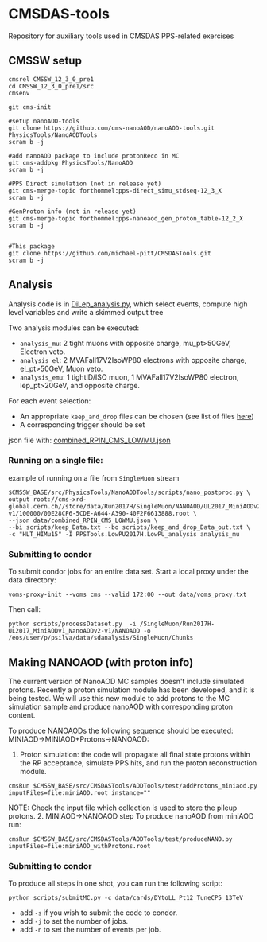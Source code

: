 # CMSDAS-tools
Repository for auxiliary tools used in CMSDAS PPS-related exercises

## CMSSW setup
```
cmsrel CMSSW_12_3_0_pre1
cd CMSSW_12_3_0_pre1/src
cmsenv

git cms-init

#setup nanoAOD-tools
git clone https://github.com/cms-nanoAOD/nanoAOD-tools.git PhysicsTools/NanoAODTools
scram b -j

#add nanoAOD package to include protonReco in MC
git cms-addpkg PhysicsTools/NanoAOD
scram b -j

#PPS Direct simulation (not in release yet)
git cms-merge-topic forthommel:pps-direct_simu_stdseq-12_3_X
scram b -j

#GenProton info (not in release yet)
git cms-merge-topic forthommel:pps-nanoaod_gen_proton_table-12_2_X
scram b -j


#This package
git clone https://github.com/michael-pitt/CMSDASTools.git
scram b -j
```

## Analysis


Analysis code is in [DiLep_analysis.py](https://github.com/michael-pitt/CMSDAS-tools/blob/main/python/DiLep_analysis.py), which select events, compute high level variables and write a skimmed output tree

Two analysis modules can be executed:
- `analysis_mu`: 2 tight muons with opposite charge, mu_pt>50GeV, Electron veto. 
- `analysis_el`: 2 MVAFall17V2IsoWP80 electrons with opposite charge, el_pt>50GeV, Muon veto.
- `analysis_emu`: 1 tightID/ISO muon, 1 MVAFall17V2IsoWP80 electron, lep_pt>20GeV, and opposite charge.

For each event selection:
- An appropriate `keep_and_drop` files can be chosen (see list of files [here](https://github.com/michael-pitt/CMSDAS-tools/tree/main/scripts))
- A corresponding trigger should be set

json file with: [combined_RPIN_CMS_LOWMU.json](https://github.com/michael-pitt/CMSDAS-tools/blob/main/data/combined_RPIN_CMS.json)

### Running on a single file:

example of running on a file from `SingleMuon` stream
```
$CMSSW_BASE/src/PhysicsTools/NanoAODTools/scripts/nano_postproc.py \
output root://cms-xrd-global.cern.ch//store/data/Run2017H/SingleMuon/NANOAOD/UL2017_MiniAODv2_NanoAODv9-v1/100000/00E28CF6-5CDE-A644-A390-40F2F6613888.root \
--json data/combined_RPIN_CMS_LOWMU.json \
--bi scripts/keep_Data.txt --bo scripts/keep_and_drop_Data_out.txt \
-c "HLT_HIMu15" -I PPSTools.LowPU2017H.LowPU_analysis analysis_mu
```

### Submitting to condor

To submit condor jobs for an entire data set.
Start a local proxy under the data directory:

```
voms-proxy-init --voms cms --valid 172:00 --out data/voms_proxy.txt
```

Then call:

```
python scripts/processDataset.py  -i /SingleMuon/Run2017H-UL2017_MiniAODv1_NanoAODv2-v1/NANOAOD -o /eos/user/p/psilva/data/sdanalysis/SingleMuon/Chunks
```

## Making NANOAOD (with proton info)

The current version of NanoAOD MC samples doesn't include simulated protons. Recently a proton simulation module has been developed, and it is being tested. We will use this new module to add protons to the MC simulation sample and produce nanoAOD with corresponding proton content.

To produce NANOAODs the following sequence should be executed: MINIAOD->MINIAOD+Protons->NANOAOD:

   1. Proton simulation: the code will propagate all final state protons within the RP acceptance, simulate PPS hits, and run the proton reconstruction module.
```
cmsRun $CMSSW_BASE/src/CMSDASTools/AODTools/test/addProtons_miniaod.py inputFiles=file:miniAOD.root instance=""
```
NOTE: Check the input file which collection is used to store the pileup protons.
   2. MINIAOD->NANOAOD step
To produce nanoAOD from miniAOD run:
```
cmsRun $CMSSW_BASE/src/CMSDASTools/AODTools/test/produceNANO.py inputFiles=file:miniAOD_withProtons.root
```
### Submitting to condor
To produce all steps in one shot, you can run the following script:
```
python scripts/submitMC.py -c data/cards/DYtoLL_Pt12_TuneCP5_13TeV
```
   - add `-s` if you wish to submit the code to condor.
   - add `-j` to set the number of jobs.
   - add `-n` to set the number of events per job.
   


